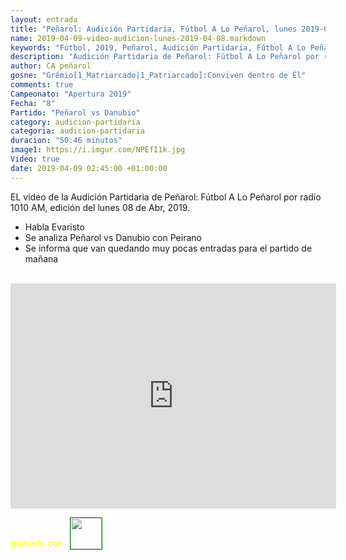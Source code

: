 ```yaml
---
layout: entrada
title: "Peñarol: Audición Partidaria, Fútbol A Lo Peñarol, lunes 2019-04-08 por 1010 AM"
name: 2019-04-09-video-audicion-lunes-2019-04-08.markdown
keywords: "Fútbol, 2019, Peñarol, Audición Partidaria, Fútbol A Lo Peñarol, Video"
description: "Audición Partidaria de Peñarol: Fútbol A Lo Peñarol por radio 1010 AM, edición del lunes 08 de Abr 2019"
author: CA peñarol
gosne: "Grêmio[1_Matriarcado|1_Patriarcado]:Conviven dentro de Êl"
comments: true
Campeonato: "Apertura 2019"
Fecha: "8"
Partido: "Peñarol vs Danubio"
category: audicion-partidaria
categoria: audicion-partidaria
duracion: "50:46 minutos"
image1: https://i.imgur.com/NPEfI1k.jpg
Video: true
date: 2019-04-09 02:45:00 +01:00:00
---
```

<!---
Campeonato: <span>{{ page.Campeonato }}</span><br>
Fecha: <span>{{ page.Fecha }}</span><br>
Encuentro: <span>{{ page.Partido }}</span><br>-->

EL video de la Audición Partidaria de Peñarol: Fútbol A Lo Peñarol por radio 1010 AM, edición del lunes 08 de Abr, 2019.
 - Habla Evaristo
 - Se analiza Peñarol vs Danubio con Peirano
 - Se informa que van quedando muy pocas entradas para el partido de mañana

<br>

<iframe width="521" height="360" src="https://www.youtube.com/embed/CD6nhh4YIp0" frameborder="0" allow="accelerometer; autoplay; encrypted-media; gyroscope; picture-in-picture" allowfullscreen></iframe>

<span style="color:yellow;">grabado con</span> <a href="http://ffmpeg.org"><img src="{{ site.url }}/images/ffmpeg.png" width="50px" style="border:1px solid green;vertical-align: sub;margin-left:7px;"></a>
